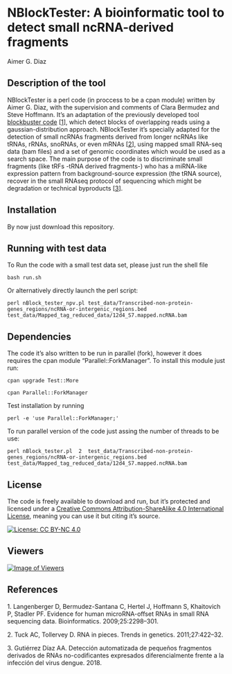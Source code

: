 NBlockTester: A bioinformatic tool to detect small ncRNA-derived
fragments
================
Aimer G. Diaz

## Description of the tool

NBlockTester is a perl code (in proccess to be a cpan module) written by
Aimer G. Diaz, with the supervision and comments of Clara Bermudez and
Steve Hoffmann. It’s an adaptation of the previously developed tool
[blockbuster
code](https://www.bioinf.uni-leipzig.de/~david/LIFE/LIFE/blockbuster.html)
\[[1](#ref-langenberger2009evidence)\], which detect blocks of
overlapping reads using a gaussian-distribution approach. NBlockTester
it’s specially adapted for the detection of small ncRNAs fragments
derived from longer ncRNAs like tRNAs, rRNAs, snoRNAs, or even mRNAs
\[[2](#ref-tuck2011rna)\], using mapped small RNA-seq data (bam files)
and a set of genomic coordinates which would be used as a search space.
The main purpose of the code is to discriminate small fragments (like
tRFs -tRNA derived fragments-) who has a miRNA-like expression pattern
from background-source expression (the tRNA source), recover in the
small RNAseq protocol of sequencing which might be degradation or
technical byproducts \[[3](#ref-gutierrez2018deteccion)\].

## Installation

By now just download this repository.

## Running with test data

To Run the code with a small test data set, please just run the shell
file

    bash run.sh

Or alternatively directly launch the perl script:

    perl nBlock_tester_npv.pl test_data/Transcribed-non-protein-genes_regions/ncRNA-or-intergenic_regions.bed  test_data/Mapped_tag_reduced_data/12d4_S7.mapped.ncRNA.bam

## Dependencies

The code it’s also written to be run in parallel (fork), however it does
requires the cpan module “Parallel::ForkManager”. To install this module
just run:

    cpan upgrade Test::More

    cpan Parallel::ForkManager

Test installation by running

    perl -e 'use Parallel::ForkManager;'

To run parallel version of the code just assing the number of threads to
be use:

    perl nBlock_tester.pl  2  test_data/Transcribed-non-protein-genes_regions/ncRNA-or-intergenic_regions.bed  test_data/Mapped_tag_reduced_data/12d4_S7.mapped.ncRNA.bam

## License

The code is freely available to download and run, but it’s protected and
licensed under a [Creative Commons Attribution-ShareAlike 4.0
International License](https://creativecommons.org/licenses/by-nc/4.0/),
meaning you can use it but citing it’s source.

[![License: CC BY-NC
4.0](https://img.shields.io/badge/License-CC%20BY--NC%204.0-lightgrey.svg)](https://creativecommons.org/licenses/by-nc/4.0/)

## Viewers

[![Image of
Viewers](https://github.com/AimerGDiaz/Viewers/blob/master/svg/409164432/badge.svg)](https://github.com/AimerGDiaz/Viewers/blob/master/readme/409164432/week.md)

## References

<div id="refs" class="references csl-bib-body">

<div id="ref-langenberger2009evidence" class="csl-entry">

1\. Langenberger D, Bermudez-Santana C, Hertel J, Hoffmann S, Khaitovich
P, Stadler PF. Evidence for human microRNA-offset RNAs in small RNA
sequencing data. Bioinformatics. 2009;25:2298–301.

</div>

<div id="ref-tuck2011rna" class="csl-entry">

2\. Tuck AC, Tollervey D. RNA in pieces. Trends in genetics.
2011;27:422–32.

</div>

<div id="ref-gutierrez2018deteccion" class="csl-entry">

3\. Gutiérrez Dı́az AA. Detección automatizada de pequeños fragmentos
derivados de RNAs no-codificantes expresados diferencialmente frente a
la infección del virus dengue. 2018.

</div>

</div>
